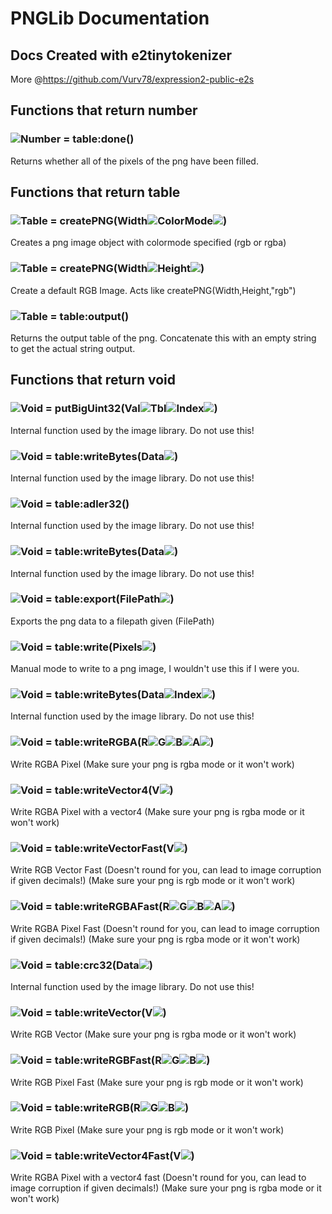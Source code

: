 # PNGLib Documentation
## Docs Created with e2tinytokenizer
More @https://github.com/Vurv78/expression2-public-e2s

## Functions that return **number**

### ![Number](https://raw.githubusercontent.com/wiki/wiremod/wire/Type-Number.png) = table:done()
 Returns whether all of the pixels of the png have been filled.

## Functions that return **table**

### ![Table](https://raw.githubusercontent.com/wiki/wiremod/wire/Type-Table.png) = createPNG(Width![](https://raw.githubusercontent.com/wiki/wiremod/wire/Type-Number.png)ColorMode![](https://raw.githubusercontent.com/wiki/wiremod/wire/Type-String.png))
 Creates a png image object with colormode specified (rgb or rgba)
### ![Table](https://raw.githubusercontent.com/wiki/wiremod/wire/Type-Table.png) = createPNG(Width![](https://raw.githubusercontent.com/wiki/wiremod/wire/Type-Number.png)Height![](https://raw.githubusercontent.com/wiki/wiremod/wire/Type-Number.png))
 Create a default RGB Image. Acts like createPNG(Width,Height,"rgb")
### ![Table](https://raw.githubusercontent.com/wiki/wiremod/wire/Type-Table.png) = table:output()
 Returns the output table of the png. Concatenate this with an empty string to get the actual string output.

## Functions that return **void**

### ![Void](https://raw.githubusercontent.com/wiki/wiremod/wire/Type-Void.png) = putBigUint32(Val![](https://raw.githubusercontent.com/wiki/wiremod/wire/Type-Number.png)Tbl![](https://raw.githubusercontent.com/wiki/wiremod/wire/Type-Table.png)Index![](https://raw.githubusercontent.com/wiki/wiremod/wire/Type-Number.png))
 Internal function used by the image library. Do not use this!
### ![Void](https://raw.githubusercontent.com/wiki/wiremod/wire/Type-Void.png) = table:writeBytes(Data![](https://raw.githubusercontent.com/wiki/wiremod/wire/Type-Table.png))
 Internal function used by the image library. Do not use this!
### ![Void](https://raw.githubusercontent.com/wiki/wiremod/wire/Type-Void.png) = table:adler32()
 Internal function used by the image library. Do not use this!
### ![Void](https://raw.githubusercontent.com/wiki/wiremod/wire/Type-Void.png) = table:writeBytes(Data![](https://raw.githubusercontent.com/wiki/wiremod/wire/Type-Table.png))
 Internal function used by the image library. Do not use this!
### ![Void](https://raw.githubusercontent.com/wiki/wiremod/wire/Type-Void.png) = table:export(FilePath![](https://raw.githubusercontent.com/wiki/wiremod/wire/Type-String.png))
 Exports the png data to a filepath given (FilePath)
### ![Void](https://raw.githubusercontent.com/wiki/wiremod/wire/Type-Void.png) = table:write(Pixels![](https://raw.githubusercontent.com/wiki/wiremod/wire/Type-Table.png))
 Manual mode to write to a png image, I wouldn't use this if I were you.
### ![Void](https://raw.githubusercontent.com/wiki/wiremod/wire/Type-Void.png) = table:writeBytes(Data![](https://raw.githubusercontent.com/wiki/wiremod/wire/Type-Table.png)Index![](https://raw.githubusercontent.com/wiki/wiremod/wire/Type-Number.png))
 Internal function used by the image library. Do not use this!
### ![Void](https://raw.githubusercontent.com/wiki/wiremod/wire/Type-Void.png) = table:writeRGBA(R![](https://raw.githubusercontent.com/wiki/wiremod/wire/Type-Number.png)G![](https://raw.githubusercontent.com/wiki/wiremod/wire/Type-Number.png)B![](https://raw.githubusercontent.com/wiki/wiremod/wire/Type-Number.png)A![](https://raw.githubusercontent.com/wiki/wiremod/wire/Type-Number.png))
 Write RGBA Pixel (Make sure your png is rgba mode or it won't work)
### ![Void](https://raw.githubusercontent.com/wiki/wiremod/wire/Type-Void.png) = table:writeVector4(V![](https://raw.githubusercontent.com/wiki/wiremod/wire/Type-Vector4.png))
 Write RGBA Pixel with a vector4 (Make sure your png is rgba mode or it won't work)
### ![Void](https://raw.githubusercontent.com/wiki/wiremod/wire/Type-Void.png) = table:writeVectorFast(V![](https://raw.githubusercontent.com/wiki/wiremod/wire/Type-Vector.png))
 Write RGB Vector Fast (Doesn't round for you, can lead to image corruption if given decimals!) (Make sure your png is rgb mode or it won't work)
### ![Void](https://raw.githubusercontent.com/wiki/wiremod/wire/Type-Void.png) = table:writeRGBAFast(R![](https://raw.githubusercontent.com/wiki/wiremod/wire/Type-Number.png)G![](https://raw.githubusercontent.com/wiki/wiremod/wire/Type-Number.png)B![](https://raw.githubusercontent.com/wiki/wiremod/wire/Type-Number.png)A![](https://raw.githubusercontent.com/wiki/wiremod/wire/Type-Number.png))
 Write RGBA Pixel Fast (Doesn't round for you, can lead to image corruption if given decimals!) (Make sure your png is rgba mode or it won't work)
### ![Void](https://raw.githubusercontent.com/wiki/wiremod/wire/Type-Void.png) = table:crc32(Data![](https://raw.githubusercontent.com/wiki/wiremod/wire/Type-Table.png))
 Internal function used by the image library. Do not use this!
### ![Void](https://raw.githubusercontent.com/wiki/wiremod/wire/Type-Void.png) = table:writeVector(V![](https://raw.githubusercontent.com/wiki/wiremod/wire/Type-Vector.png))
 Write RGB Vector (Make sure your png is rgba mode or it won't work)
### ![Void](https://raw.githubusercontent.com/wiki/wiremod/wire/Type-Void.png) = table:writeRGBFast(R![](https://raw.githubusercontent.com/wiki/wiremod/wire/Type-Number.png)G![](https://raw.githubusercontent.com/wiki/wiremod/wire/Type-Number.png)B![](https://raw.githubusercontent.com/wiki/wiremod/wire/Type-Number.png))
 Write RGB Pixel Fast (Make sure your png is rgb mode or it won't work)
### ![Void](https://raw.githubusercontent.com/wiki/wiremod/wire/Type-Void.png) = table:writeRGB(R![](https://raw.githubusercontent.com/wiki/wiremod/wire/Type-Number.png)G![](https://raw.githubusercontent.com/wiki/wiremod/wire/Type-Number.png)B![](https://raw.githubusercontent.com/wiki/wiremod/wire/Type-Number.png))
 Write RGB Pixel (Make sure your png is rgb mode or it won't work)
### ![Void](https://raw.githubusercontent.com/wiki/wiremod/wire/Type-Void.png) = table:writeVector4Fast(V![](https://raw.githubusercontent.com/wiki/wiremod/wire/Type-Vector4.png))
 Write RGBA Pixel with a vector4 fast (Doesn't round for you, can lead to image corruption if given decimals!) (Make sure your png is rgba mode or it won't work)
